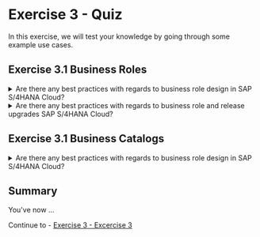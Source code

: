 # Exercise 3 - Quiz

In this exercise, we will test your knowledge by going through some example use cases. 

## Exercise 3.1 Business Roles

<details>
  <summary>Are there any best practices with regards to business role design in SAP S/4HANA Cloud?</summary>
  <p>Content 1 Content 1 Content 1 Content 1 Content 1</p>
</details>

<details>
  <summary>Are there any best practices with regards to business role and release upgrades SAP S/4HANA Cloud?</summary>
  <p>Yes, SAP provides guidance with the SAP S/4HANA Cloud Identity and Access Management Release Activities guide in the [SAP Activate Roadmap for SAP S/4HANA Cloud](https://support.sap.com/content/dam/SAAP/SAP_Activate/S4H_1072%20SAP%20S4HC%20IAM%20Release%20Activities%20_%203SL.pdf).</p>
</details>

## Exercise 3.1 Business Catalogs

<details>
  <summary>Are there any best practices with regards to business role design in SAP S/4HANA Cloud?</summary>
  <p>Content 1 Content 1 Content 1 Content 1 Content 1</p>
</details>

## Summary

You've now ...

Continue to - [Exercise 3 - Excercise 3 ](../ex3/README.md)
